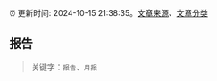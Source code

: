 :alarm_clock: 更新时间: 2024-10-15 21:38:35。[文章来源](/README.md)、[文章分类](/TAGS.md)

## 报告


> 关键字：`报告`、`月报`



